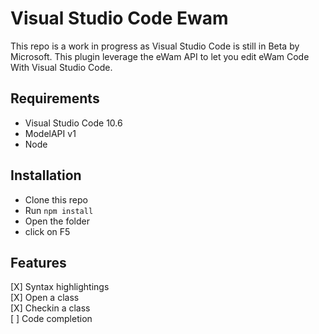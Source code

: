 # Visual Studio Code Ewam

This repo is a work in progress as Visual Studio Code is still in Beta by Microsoft.
This plugin leverage the eWam API to let you edit eWam Code With Visual Studio Code.

## Requirements
* Visual Studio Code 10.6
* ModelAPI v1
* Node

## Installation
* Clone this repo
* Run `npm install`
* Open the folder
* click on F5

## Features
[X] Syntax highlightings  
[X] Open a class  
[X] Checkin a class  
[ ] Code completion  
